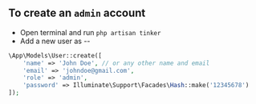 ## To create an `admin` account

- Open terminal and run `php artisan tinker`
- Add a new user as --
```php
\App\Models\User::create([
    'name' => 'John Doe', // or any other name and email
    'email' => 'johndoe@gmail.com',
    'role' => 'admin',
    'password' => Illuminate\Support\Facades\Hash::make('12345678')
]);
```